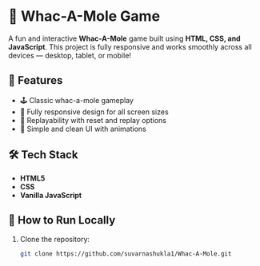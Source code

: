 # 🎯 Whac-A-Mole Game

A fun and interactive **Whac-A-Mole** game built using **HTML, CSS, and JavaScript**. This project is fully responsive and works smoothly across all devices — desktop, tablet, or mobile!

## 🚀 Features

- 🕹️ Classic whac-a-mole gameplay
- 📱 Fully responsive design for all screen sizes
- 🔁 Replayability with reset and replay options
- 🎨 Simple and clean UI with animations

## 🛠️ Tech Stack

- **HTML5**
- **CSS**
- **Vanilla JavaScript**



## 🔧 How to Run Locally

1. Clone the repository:

   ```bash
   git clone https://github.com/suvarnashukla1/Whac-A-Mole.git

